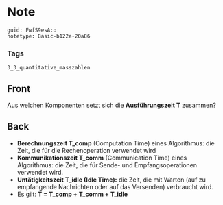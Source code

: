 # Note
```
guid: FwfS9esA:o
notetype: Basic-b122e-20a86
```

### Tags
```
3_3_quantitative_masszahlen
```

## Front
Aus welchen Komponenten setzt sich die <b>Ausführungszeit T</b>
zusammen?

## Back
<ul>
  <li><b>Berechnungszeit T_comp</b> (Computation Time) eines
  Algorithmus: die Zeit, die für die Rechenoperation verwendet wird
  <li><b>Kommunikationszeit T_comm</b> (Communication Time) eines
  Algorithmus: die Zeit, die für Sende- und Empfangsoperationen
  verwendet wird.
  <li><b>Untätigkeitszeit T_idle (Idle Time):</b> die Zeit, die mit
  Warten (auf zu empfangende Nachrichten oder auf das Versenden)
  verbraucht wird.
  <li>Es gilt: <b>T = T_comp + T_comm + T_idle</b>
</ul>
